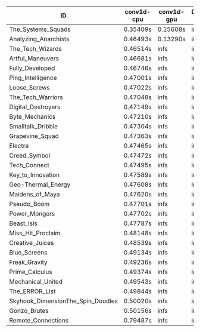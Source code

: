 |ID|conv1d-cpu|conv1d-gpu|DWSPConv2D-gpu|gemm-gpu|avg|
|-|-|-|-|-|-|
|The_Systems_Squads|0.35409s|0.15608s|infs|4.49816s|infs|
|Analyzing_Anarchists|0.46493s|0.13290s|infs|4.55329s|infs|
|The_Tech_Wizards|0.46514s|infs|infs|4.51729s|infs|
|Artful_Maneuvers|0.46681s|infs|infs|4.51063s|infs|
|Fully_Developed|0.46746s|infs|infs|4.48938s|infs|
|Ping_Intelligence|0.47001s|infs|infs|4.51841s|infs|
|Loose_Screws|0.47022s|infs|infs|4.52087s|infs|
|The_Tech_Warriors|0.47048s|infs|infs|4.54705s|infs|
|Digital_Destroyers|0.47149s|infs|infs|4.48143s|infs|
|Byte_Mechanics|0.47210s|infs|infs|4.52693s|infs|
|Smalltalk_Dribble|0.47304s|infs|infs|4.49997s|infs|
|Grapevine_Squad|0.47363s|infs|infs|4.54623s|infs|
|Electra|0.47465s|infs|infs|4.53816s|infs|
|Creed_Symbol|0.47472s|infs|infs|4.50680s|infs|
|Tech_Connect|0.47495s|infs|infs|4.53635s|infs|
|Key_to_Innovation|0.47589s|infs|infs|4.72074s|infs|
|Geo-Thermal_Energy|0.47608s|infs|infs|4.53879s|infs|
|Maidens_of_Maya|0.47620s|infs|infs|4.68430s|infs|
|Pseudo_Boom|0.47701s|infs|infs|4.55761s|infs|
|Power_Mongers|0.47702s|infs|infs|4.72247s|infs|
|Beast_Isis|0.47787s|infs|infs|4.54291s|infs|
|Miss_Hit_Proclaim|0.48148s|infs|infs|4.51882s|infs|
|Creative_Juices|0.48539s|infs|infs|4.51302s|infs|
|Blue_Screens|0.49134s|infs|infs|4.53581s|infs|
|Freak_Gravity|0.49236s|infs|infs|4.54076s|infs|
|Prime_Calculus|0.49374s|infs|infs|4.51245s|infs|
|Mechanical_United|0.49543s|infs|infs|4.53801s|infs|
|The_ERROR_List|0.49844s|infs|infs|4.52621s|infs|
|Skyhook_DimensionThe_Spin_Doodles|0.50020s|infs|infs|4.50413s|infs|
|Gonzo_Brutes|0.50156s|infs|infs|4.51543s|infs|
|Remote_Connections|0.79487s|infs|infs|4.50687s|infs|
